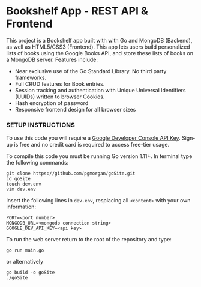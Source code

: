 #   Bookshelf App - REST API & Frontend

This project is a Bookshelf app built with with Go and MongoDB (Backend), as well as HTML5/CSS3 (Frontend).  This app lets users build personalized lists of books using the Google Books API, and store these lists of books on a MongoDB server.  Features include:
- Near exclusive use of the Go Standard Library.  No third party frameworks.
- Full CRUD features for Book entries.
- Session tracking and authentication with Unique Universal Identifiers (UUIDs) written to browser Cookies.
- Hash encryption of password
- Responsive frontend design for all browser sizes

### SETUP INSTRUCTIONS

To use this code you will require a [Google Developer Console API Key](https://console.developers.google.com/).  Sign-up is free and no credit card is required to access free-tier usage.

To compile this code you must be running Go version 1.11+.  In terminal type the following commands:
```
git clone https://github.com/pgmorgan/goSite.git
cd goSite
touch dev.env
vim dev.env
```
Insert the following lines in `dev.env`, resplacing all `<content>` with your own information:
```
PORT=<port number>
MONGODB_URL=<mongodb connection string>
GOOGLE_DEV_API_KEY=<api key>
```
To run the web server return to the root of the repository and type:
```
go run main.go
```
or alternatively
```
go build -o goSite
./goSite
```